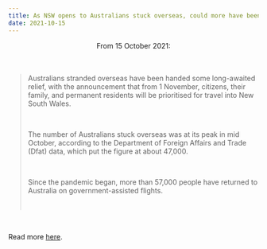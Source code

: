 ```yaml
---
title: As NSW opens to Australians stuck overseas, could more have been done to bring people home?
date: 2021-10-15
---
```


<center>From 15 October 2021:</center><br><br>

<blockquote><p>Australians stranded overseas have been handed some long-awaited relief, with the announcement that from 1 November, citizens, their family, and permanent residents will be prioritised for travel into New South Wales.</p><br>

<p>The number of Australians stuck overseas was at its peak in mid October, according to the Department of Foreign Affairs and Trade (Dfat) data, which put the figure at about 47,000.</p><br>

<p>Since the pandemic began, more than 57,000 people have returned to Australia on government-assisted flights.</p><br>

</blockquote><br>

<p>Read more <a href="https://www.theguardian.com/australia-news/datablog/2021/oct/15/as-nsw-opens-to-australians-stuck-overseas-could-more-have-been-done-to-bring-people-home">here</a>.</p>